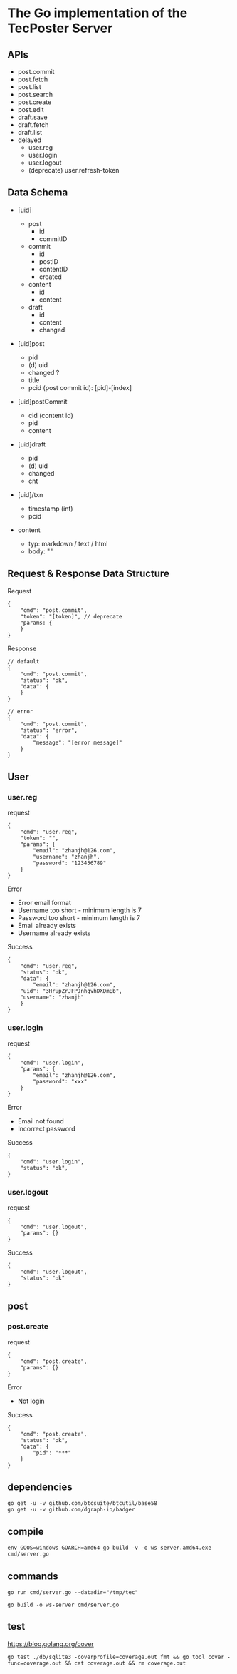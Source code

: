 # The Go implementation of the TecPoster Server

## APIs

* post.commit
* post.fetch
* post.list
* post.search
* post.create
* post.edit
* draft.save
* draft.fetch
* draft.list
* delayed 
	* user.reg
	* user.login
	* user.logout
	* (deprecate) user.refresh-token

## Data Schema

* [uid]
	* post
		* id
		* commitID
	* commit
		* id
		* postID
		* contentID
		* created
	* content
		* id
		* content
	* draft
		* id
		* content
		* changed

* [uid]post
	* pid
	* (d) uid
	* changed ?
	* title
	* pcid (post commit id): [pid]-[index]
* [uid]postCommit
	* cid (content id)
	* pid
	* content
* [uid]draft
	* pid
	* (d) uid
	* changed
	* cnt
* [uid]/txn
	* timestamp (int)
	* pcid
* content
	* typ: markdown / text / html
	* body: ""


## Request & Response Data Structure

Request

```
{
	"cmd": "post.commit",
	"token": "[token]", // deprecate
	"params: {
	}
}
```

Response

```
// default
{
	"cmd": "post.commit",
	"status": "ok",
	"data": {
	}
}

// error
{
	"cmd": "post.commit",
	"status": "error",
	"data": {
		"message": "[error message]"
	}
}
```

## User

### user.reg

request

```
{
	"cmd": "user.reg",
	"token": "",
	"params": {
		"email": "zhanjh@126.com",
		"username": "zhanjh",
		"password": "123456789"
	}
}
```

Error

* Error email format
* Username too short - minimum length is 7
* Password too short - minimum length is 7
* Email already exists
* Username already exists

Success

```
{
	"cmd": "user.reg",
	"status": "ok",
	"data": {
		"email": "zhanjh@126.com",
    "uid": "3HrupZrJFPJnhqvhDXDmEb",
    "username": "zhanjh"
	}
}
```

### user.login

request

```
{
	"cmd": "user.login",
	"params": {
		"email": "zhanjh@126.com",
		"password": "xxx"
	}
}
```

Error

* Email not found
* Incorrect password

Success

```
{
	"cmd": "user.login",
	"status": "ok",
}
```

### user.logout

request

```
{
	"cmd": "user.logout",
	"params": {}
}
```

Success

```
{
	"cmd": "user.logout",
	"status": "ok"
}
```

## post

### post.create

request

```
{
	"cmd": "post.create",
	"params": {}
}
```

Error

* Not login

Success

```
{
	"cmd": "post.create",
	"status": "ok",
	"data": {
		"pid": "***"
	}
}
```

## dependencies

```
go get -u -v github.com/btcsuite/btcutil/base58
go get -u -v github.com/dgraph-io/badger
```

## compile

```
env GOOS=windows GOARCH=amd64 go build -v -o ws-server.amd64.exe cmd/server.go
```

## commands

```
go run cmd/server.go --datadir="/tmp/tec"

go build -o ws-server cmd/server.go
```

## test

<https://blog.golang.org/cover>

```
go test ./db/sqlite3 -coverprofile=coverage.out fmt && go tool cover -func=coverage.out && cat coverage.out && rm coverage.out
```
